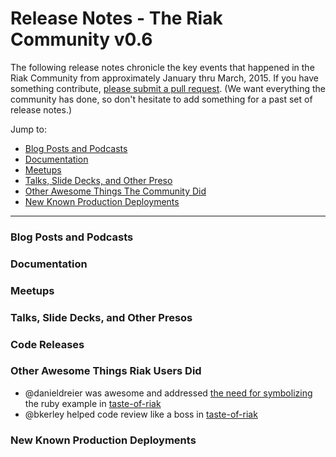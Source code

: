 # Release Notes - The Riak Community v0.6

The following release notes chronicle the key events that happened in the Riak Community from approximately January thru March, 2015. If you have something contribute, [please submit a pull request](https://github.com/basho-labs/the-riak-community/pulls). (We want everything the community has done, so don't hesitate to add something for a past set of release notes.)

Jump to:

* [Blog Posts and Podcasts](#blog-posts-and-podcasts) 
* [Documentation](#documenation)  
* [Meetups](#meetups)  
* [Talks, Slide Decks, and Other Preso](#talks-slide-decks-and-other-presos)
* [Other Awesome Things The Community Did](#other-awesome-things-the-community-did)
* [New Known Production Deployments](#new-known-production-deployments)

----

### Blog Posts and Podcasts 

### Documentation 

### Meetups

### Talks, Slide Decks, and Other Presos

### Code Releases 

### Other Awesome Things Riak Users Did
* @danieldreier was awesome and addressed [the need for symbolizing](https://github.com/basho/taste-of-riak/pull/5) the ruby example in [taste-of-riak](https://github.com/basho/taste-of-riak)
* @bkerley helped code review like a boss in [taste-of-riak](https://github.com/basho/taste-of-riak)

### New Known Production Deployments 
